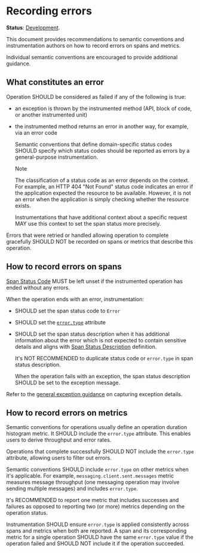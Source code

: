 <!--- Hugo front matter used to generate the website version of this page:
linkTitle: Recording errors
--->

# Recording errors

**Status**: [Development][DocumentStatus].

This document provides recommendations to semantic conventions and instrumentation authors
on how to record errors on spans and metrics.

Individual semantic conventions are encouraged to provide additional guidance.

## What constitutes an error

Operation SHOULD be considered as failed if any of the following is true:

- an exception is thrown by the instrumented method (API, block of code, or another instrumented unit)
- the instrumented method returns an error in another way, for example, via an error code

  Semantic conventions that define domain-specific status codes SHOULD specify
  which status codes should be reported as errors by a general-purpose instrumentation.

  > [!NOTE]
  >
  > The classification of a status code as an error depends on the context.
  > For example, an HTTP 404 "Not Found" status code indicates an error if the application
  > expected the resource to be available. However, it is not an error when the
  > application is simply checking whether the resource exists.
  >
  > Instrumentations that have additional context about a specific request MAY use
  > this context to set the span status more precisely.

Errors that were retried or handled allowing operation to complete gracefully SHOULD NOT
be recorded on spans or metrics that describe this operation.

## How to record errors on spans

[Span Status Code][SpanStatus] MUST be left unset if the instrumented operation has
ended without any errors.

When the operation ends with an error, instrumentation:

- SHOULD set the span status code to `Error`
- SHOULD set the [`error.type`](/docs/attributes-registry/error.md#error-type) attribute
- SHOULD set the span status description when it has additional information
  about the error which is not expected to contain sensitive details and aligns
  with [Span Status Description][SpanStatus] definition.

  It's NOT RECOMMENDED to duplicate status code or `error.type` in span status description.

  When the operation fails with an exception, the span status description SHOULD be set to
  the exception message.

Refer to the [general exception guidance](/docs/exceptions/README.md) on capturing exception
details.

## How to record errors on metrics

Semantic conventions for operations usually define an operation duration histogram
metric. It SHOULD include the `error.type` attribute. This enables users to derive
throughput and error rates.

Operations that complete successfully SHOULD NOT include the `error.type` attribute,
allowing users to filter out errors.

Semantic conventions SHOULD include `error.type` on other metrics when it's applicable.
For example, `messaging.client.sent.messages` metric measures message throughput (one
messaging operation may involve sending multiple messages) and includes `error.type`.

It's RECOMMENDED to report one metric that includes successes and failures as opposed
to reporting two (or more) metrics depending on the operation status.

Instrumentation SHOULD ensure `error.type` is applied consistently across spans
and metrics when both are reported. A span and its corresponding metric for a single
operation SHOULD have the same `error.type` value if the operation failed and SHOULD NOT
include it if the operation succeeded.

[DocumentStatus]: https://opentelemetry.io/docs/specs/otel/document-status
[SpanStatus]: https://github.com/open-telemetry/opentelemetry-specification/tree/v1.39.0/specification/trace/api.md#set-status
